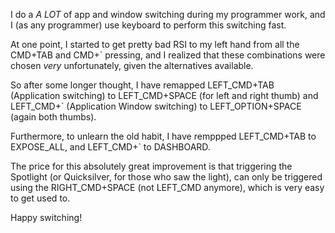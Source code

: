 I do a *A LOT* of app and window switching during my programmer work, and I (as any programmer) use keyboard to perform this switching fast.

At one point, I started to get pretty bad RSI to my left hand from all the CMD+TAB and CMD+` pressing, and I realized that these combinations were chosen _very_ unfortunately, given the alternatives available.

So after some longer thought, I have remapped LEFT_CMD+TAB (Application switching) to LEFT_CMD+SPACE (for left and right thumb) and LEFT_CMD+` (Application Window switching) to LEFT_OPTION+SPACE (again both thumbs).

Furthermore, to unlearn the old habit, I have remppped LEFT_CMD+TAB to EXPOSE_ALL, and LEFT_CMD+` to DASHBOARD.

The price for this absolutely great improvement is that triggering the Spotlight (or Quicksilver, for those who saw the light), can only be triggered using the RIGHT_CMD+SPACE (not LEFT_CMD anymore), which is very easy to get used to.

Happy switching!
